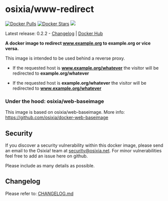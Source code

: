 # osixia/www-redirect

[![Docker Pulls](https://img.shields.io/docker/pulls/osixia/www-redirect.svg)][hub]
[![Docker Stars](https://img.shields.io/docker/stars/osixia/www-redirect.svg)][hub]
[![](https://images.microbadger.com/badges/image/osixia/www-redirect.svg)](http://microbadger.com/images/osixia/www-redirect "Get your own image badge on microbadger.com")

[hub]: https://hub.docker.com/r/osixia/www-redirect/

Latest release: 0.2.2 - [Changelog](CHANGELOG.md) | [Docker Hub](https://hub.docker.com/r/osixia/www-redirect/) 

**A docker image to redirect www.example.org to example.org or vice versa.**

This image is intended to be used behind a reverse proxy.

  - If the requested host is **www.example.org/whatever** the visitor will be redirected to **example.org/whatever**

  - If the requested host is **example.org/whatever** the visitor will be redirected to **www.example.org/whatever**


### Under the hood: osixia/web-baseimage

This image is based on osixia/web-baseimage.
More info: https://github.com/osixia/docker-web-baseimage

## Security
If you discover a security vulnerability within this docker image, please send an email to the Osixia! team at security@osixia.net. For minor vulnerabilities feel free to add an issue here on github.

Please include as many details as possible.

## Changelog

Please refer to: [CHANGELOG.md](CHANGELOG.md)
